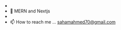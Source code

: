 - 
- 🌱 MERN and Nextjs
- 
- 📫 How to reach me ... sahamahmed70@gmail.com

<!---
sahamahmed/sahamahmed is a ✨ special ✨ repository because its `README.md` (this file) appears on your GitHub profile.
You can click the Preview link to take a look at your changes.
--->
